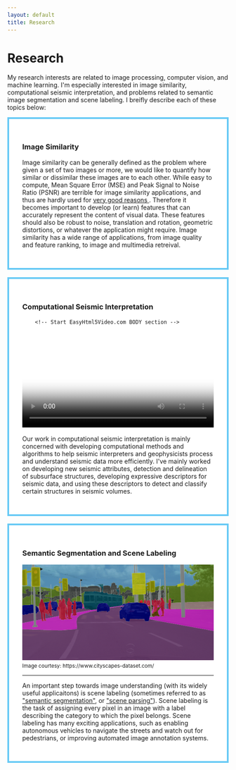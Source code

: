```yaml
---
layout: default
title: Research
---
```


<h1 class="pageTitle">Research</h1>

My research interests are related to image processing, computer vision, and machine learning. I'm especially interested in image similarity, computational seismic interpretation, and problems related to semantic image segmentation and scene labeling. I breifly describe each of these topics below: 

<div style="background:#FFFFFF;border:4px solid #69CAF5;padding:30px 30px 30px 30px;">
<h3> Image Similarity </h3> 

Image similarity can be generally defined as the problem where given a set of two images or more, we would like to quantify how similar or dissimilar these images are to each other. While easy to compute, Mean Square Error (MSE) and Peak Signal to Noise Ratio (PSNR) are terrible for image similarity applications, and thus are hardly used for <a href="http://ieeexplore.ieee.org/xpl/articleDetails.jsp?arnumber=4775883&newsearch=true&queryText=Mean%20Squared%20Error:%20Love%20It%20or%20Leave%20It%3F"> very good reasons </a>. Therefore it becomes important to develop (or learn) features that can accurately represent the content of visual data. These features should also be robust to noise, translation and rotation, geometric distortions, or whatever the application might require. Image similarity has a wide range of applications, from image quality and feature ranking, to image and multimedia retreival.  

</div>
    


<br>




<div style="background:#FFFFFF;border:4px solid #69CAF5;padding:30px 30px 30px 30px;">
<p style="text-align: justify; center: 280px;"></p>


<h3> Computational Seismic Interpretation </h3> 



		<!-- Start EasyHtml5Video.com BODY section -->
<style type="text/css">.easyhtml5video .eh5v_script{display:none}</style>
<div class="easyhtml5video" style="position:relative;max-width:953px;"><video controls="controls"  poster="/assets/vid/eh5v.files/html5video/sigma.jpg" style="width:100%" title="sigma" loop="loop" onended="var v=this;setTimeout(function(){v.play()},300)">
<source src="/assets/vid/eh5v.files/html5video/sigma.m4v" type="video/mp4" />
<source src="/assets/vid/eh5v.files/html5video/sigma.webm" type="video/webm" />
</video></div>
<!-- End EasyHtml5Video.com BODY section -->

		


Our work in computational seismic interpretation is mainly concerned with developing computational methods and algorithms to help seismic interpreters and geophysicists process and understand seismic data more efficiently. I've mainly worked on developing new seismic attributes, detection and delineation of subsurface structures, developing expressive descriptors for seismic data, and using these descriptors to detect and classify certain structures in seismic volumes.  



</div>
    









<br>










<div style="background:#FFFFFF;border:4px solid #69CAF5;padding:30px 30px 30px 30px;">


<h3> Semantic Segmentation and Scene Labeling </h3> 
<div>
<a><img alt="" src="/assets/img/zuerich00.png" style="height: 200; float: center;" /></a> <small>Image courtesy: https://www.cityscapes-dataset.com/ </small> </div>

<hr>

An important step towards image understanding (with its widely useful applicaitons) is scene labeling (sometimes referred to as <a href="http://arxiv.org/abs/1411.4038">"semantic segmentation"</a>, or <a href="http://arxiv.org/abs/1411.4101">"scene parsing"</a>). Scene labeling is the task of assigning every pixel in an image with a label describing the category to which the pixel belongs. Scene labeling has many exciting applications, such as enabling autonomous vehicles to navigate the streets and watch out for pedestrians, or improving automated image annotation systems.





</div>
